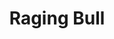 ---
title: "Raging Bull"

year: 1980

director: "Martin Scorsese"

summary: "A rise-and-fall story about a boxer. It's good."

comment: "Don't see any other boxing movies (even if you want to hear Dolph Lundgren say 'I must break you'). There are no other movies about boxing or any other 'the rise and fall of' movies. Not even the Godfather is a 'the rise and fall of'-movie next to this. Someone talks about* Boogie Nights *? That's right, punch 'em in the face!"

image: "https://media.giphy.com/media/QFE8N36eT2Nvq/giphy.gif"

imdb: "https://www.imdb.com/title/tt0081398/"

quotes:
  
---